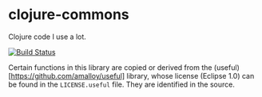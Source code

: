 # clojure-commons
Clojure code I use a lot.

[![Build Status](https://travis-ci.org/marick/clojure-commons.png?branch=master)](https://travis-ci.org/marick/clojure-commons)

Certain functions in this library are copied or derived from the
(useful)[https://github.com/amalloy/useful] library, whose license
(Eclipse 1.0) can be found in the `LICENSE.useful` file. They are
identified in the source.

